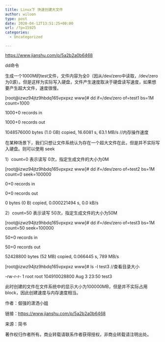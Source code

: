 ```yaml
---
title: Linux下 快速创建大文件
author: wiloon
type: post
date: 2020-04-12T13:51:25+00:00
url: /?p=15925
categories:
  - Uncategorized

---
```

https://www.jianshu.com/p/5a2b2a0b6468

dd命令
  
生成一个1000M的test文件，文件内容为全0（因从/dev/zero中读取，/dev/zero为0源）。但是这样为实际写入硬盘，文件产生速度取决于硬盘读写速度，如果想要产生超大文件，速度很慢。

[root@izwz94jtz9hbdq165vpxpxz www]# dd if=/dev/zero of=test1 bs=1M count=1000
   
1000+0 records in
   
1000+0 records out
   
1048576000 bytes (1.0 GB) copied, 16.6081 s, 63.1 MB/s //内存操作速度
  
在某种场景下，我们只想让文件系统认为存在一个超大文件在此，但是并不实际写入硬盘。则可以使用 seek

1）count=0 表示读写 0次，指定生成文件的大小为0M

[root@izwz94jtz9hbdq165vpxpxz www]# dd if=/dev/zero of=test2 bs=1M count=0 seek=100000
    
0+0 records in
    
0+0 records out
    
0 bytes (0 B) copied, 0.000221494 s, 0.0 kB/s
  
2）count=50 表示读写 50次，指定生成文件的大小为50M

[root@izwz94jtz9hbdq165vpxpxz www]# dd if=/dev/zero of=test3 bs=1M count=50 seek=100000
    
50+0 records in
    
50+0 records out
    
52428800 bytes (52 MB) copied, 0.066445 s, 789 MB/s
   
[root@izwz94jtz9hbdq165vpxpxz www]# ls -l test3 //查看目录大小
   
-rw-r-r- 1 root root 104910028800 Aug 3 23:50 test3
  
此时创建的文件在文件系统中的显示大小为100000MB，但是并不实际占用block，因此创建速度与内存速度相当。

作者：倔强的潇洒小姐
  
链接：https://www.jianshu.com/p/5a2b2a0b6468
  
来源：简书
  
著作权归作者所有。商业转载请联系作者获得授权，非商业转载请注明出处。
